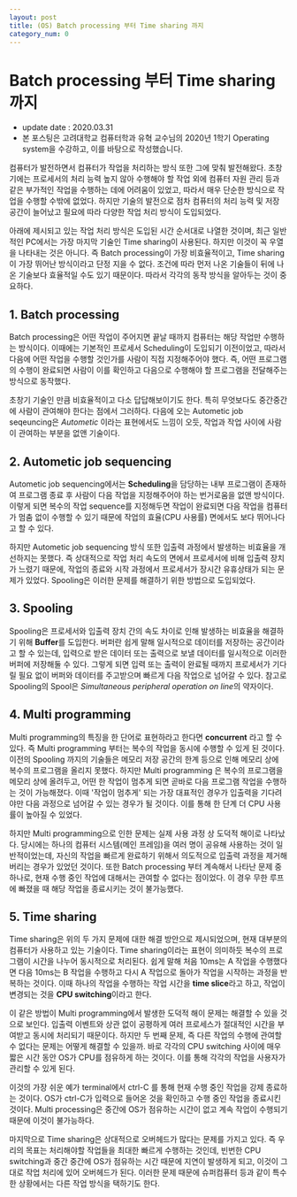 ```yaml
---
layout: post
title: (OS) Batch processing 부터 Time sharing 까지 
category_num: 0
---
```


# Batch processing 부터 Time sharing 까지

- update date : 2020.03.31
- 본 포스팅은 고려대학교 컴퓨터학과 유혁 교수님의 2020년 1학기 Operating system을 수강하고, 이를 바탕으로 작성했습니다.

컴퓨터가 발전하면서 컴퓨터가 작업을 처리하는 방식 또한 그에 맞춰 발전해왔다. 초창기에는 프로세서의 처리 능력 높지 않아 수행해야 할 작업 외에 컴퓨터 자원 관리 등과 같은 부가적인 작업을 수행하는 데에 어려움이 있었고, 따라서 매우 단순한 방식으로 작업을 수행할 수밖에 없었다. 하지만 기술의 발전으로 점차 컴퓨터의 처리 능력 및 저장 공간이 늘어났고 필요에 따라 다양한 작업 처리 방식이 도입되었다.

아래에 제시되고 있는 작업 처리 방식은 도입된 시간 순서대로 나열한 것이며, 최근 일반적인 PC에서는 가장 마지막 기술인 Time sharing이 사용된다. 하지만 이것이 꼭 우열을 나타내는 것은 아니다. 즉 Batch processing이 가장 비효율적이고, Time sharing이 가장 뛰어난 방식이라고 단정 지을 수 없다. 조건에 따라 먼저 나온 기술들이 뒤에 나온 기술보다 효율적일 수도 있기 때문이다. 따라서 각각의 동작 방식을 알아두는 것이 중요하다.

## 1. Batch processing

Batch processing은 어떤 작업이 주어지면 끝날 때까지 컴퓨터는 해당 작업만 수행하는 방식이다. 이때에는 기본적인 프로세서 Scheduling이 도입되기 이전이었고, 따라서 다음에 어떤 작업을 수행할 것인가를 사람이 직접 지정해주어야 했다. 즉, 어떤 프로그램의 수행이 완료되면 사람이 이를 확인하고 다음으로 수행해야 할 프로그램을 전달해주는 방식으로 동작했다.

초창기 기술인 만큼 비효율적이고 다소 답답해보이기도 한다. 특히 무엇보다도 중간중간에 사람이 관여해야 한다는 점에서 그러하다. 다음에 오는 Autometic job seqeuncing은 *Autometic* 이라는 표현에서도 느낌이 오듯, 작업과 작업 사이에 사람이 관여하는 부분을 없앤 기술이다.

## 2. Autometic job sequencing

Autometic job sequencing에서는 **Scheduling**을 담당하는 내부 프로그램이 존재하여 프로그램 종료 후 사람이 다음 작업을 지정해주어야 하는 번거로움을 없앤 방식이다. 이렇게 되면 복수의 작업 sequence를 지정해두면 작업이 완료되면 다음 작업을 컴퓨터가 멈춤 없이 수행할 수 있기 때문에 작업의 효율(CPU 사용률) 면에서도 보다 뛰어나다고 할 수 있다.

하지만 Autometic job sequencing 방식 또한 입출력 과정에서 발생하는 비효율을 개선하지는 못했다. 즉 상대적으로 작업 처리 속도의 면에서 프로세서에 비해 입출력 장치가 느렸기 때문에, 작업의 종료와 시작 과정에서 프로세서가 장시간 유휴상태가 되는 문제가 있었다. Spooling은 이러한 문제를 해결하기 위한 방법으로 도입되었다.

## 3. Spooling

Spooling은 프로세서와 입출력 장치 간의 속도 차이로 인해 발생하는 비효율을 해결하기 위해 **Buffer**를 도입한다. 버퍼란 쉽게 말해 일시적으로 데이터를 저장하는 공간이라고 할 수 있는데, 입력으로 받은 데이터 또는 출력으로 보낼 데이터를 일시적으로 이러한 버퍼에 저장해둘 수 있다. 그렇게 되면 입력 또는 출력이 완료될 때까지 프로세서가 기다릴 필요 없이 버퍼와 데이터를 주고받으며 빠르게 다음 작업으로 넘어갈 수 있다. 참고로 Spooling의 Spool은 *Simultaneous peripheral operation on line*의 약자이다.

## 4. Multi programming

Multi programming의 특징을 한 단어로 표현하라고 한다면 **concurrent** 라고 할 수 있다. 즉 Multi programming 부터는 복수의 작업을 동시에 수행할 수 있게 된 것이다. 이전의 Spooling 까지의 기술들은 메모리 저장 공간의 한계 등으로 인해 메모리 상에 복수의 프로그램을 올리지 못했다. 하지만 Multi programming 은 복수의 프로그램을 메모리 상에 올려두고, 어떤 한 작업이 멈추게 되면 곧바로 다음 프로그램 작업을 수행하는 것이 가능해졌다. 이때 '작업이 멈추게' 되는 가장 대표적인 경우가 입출력을 기다려야만 다음 과정으로 넘어갈 수 있는 경우가 될 것이다. 이를 통해 한 단계 더 CPU 사용률이 높아질 수 있었다.

하지만 Multi programming으로 인한 문제는 실제 사용 과정 상 도덕적 해이로 나타났다. 당시에는 하나의 컴퓨터 시스템(메인 프레임)을 여러 명이 공유해 사용하는 것이 일반적이었는데, 자신의 작업을 빠르게 완료하기 위해서 의도적으로 입출력 과정을 제거해버리는 경우가 있었던 것이다. 또한 Batch processing 부터 계속해서 나타난 문제 중 하나로, 현재 수행 중인 작업에 대해서는 관여할 수 없다는 점이었다. 이 경우 무한 루프에 빠졌을 때 해당 작업을 종료시키는 것이 불가능했다.

## 5. Time sharing

Time sharing은 위의 두 가지 문제에 대한 해결 방안으로 제시되었으며, 현재 대부분의 컴퓨터가 사용하고 있는 기술이다. Time sharing이라는 표현이 의미하듯 복수의 프로그램이 시간을 나누어 동시적으로 처리된다. 쉽게 말해 처음 10ms는 A 작업을 수행했다면 다음 10ms는 B 작업을 수행하고 다시 A 작업으로 돌아가 작업을 시작하는 과정을 반복하는 것이다. 이때 하나의 작업을 수행하는 작업 시간을 **time slice**라고 하고, 작업이 변경되는 것을 **CPU switching**이라고 한다.

이 같은 방법이 Multi programming에서 발생한 도덕적 해이 문제는 해결할 수 있을 것으로 보인다. 입출력 이벤트와 상관 없이 공평하게 여러 프로세스가 절대적인 시간을 부여받고 동시에 처리되기 때문이다. 하지만 두 번째 문제, 즉 다른 작업의 수행에 관여할 수 없다는 문제는 어떻게 해결할 수 있을까. 바로 각각의 CPU switching 사이에 매우 짧은 시간 동안 OS가 CPU를 점유하게 하는 것이다. 이를 통해 각각의 작업을 사용자가 관리할 수 있게 된다.

이것의 가장 쉬운 예가 terminal에서 ctrl-C 를 통해 현재 수행 중인 작업을 강제 종료하는 것이다. OS가 ctrl-C가 입력으로 들어온 것을 확인하고 수행 중인 작업을 종료시킨 것이다. Multi processing은 중간에 OS가 점유하는 시간이 없고 계속 작업이 수행되기 때문에 이것이 불가능하다.

마지막으로 Time sharing은 상대적으로 오버헤드가 많다는 문제를 가지고 있다. 즉 우리의 목표는 처리해야할 작업들을 최대한 빠르게 수행하는 것인데, 빈번한 CPU switching과 중간 중간에 OS가 점유하는 시간 때문에 지연이 발생하게 되고, 이것이 그대로 작업 처리에 있어 오버헤드가 된다. 이러한 문제 때문에 슈퍼컴퓨터 등과 같이 특수한 상황에서는 다른 작업 방식을 택하기도 한다.
